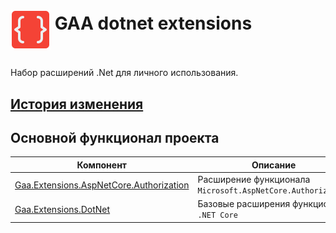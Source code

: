 # <p><img src="icon.png" width="64px" height="64px" align="middle"/> GAA dotnet extensions</p>

Набор расширений .Net для личного использования.

## [История изменения](CHANGELOG.md)

## Основной функционал проекта

| Компонент                                 | Описание                                                    |
|-------------------------------------------|-------------------------------------------------------------|
| [Gaa.Extensions.AspNetCore.Authorization] | Расширение функционала `Microsoft.AspNetCore.Authorization` |
| [Gaa.Extensions.DotNet]                   | Базовые расширения функционала `.NET Core`                  |

[Gaa.Extensions.AspNetCore.Authorization]: src/Gaa.Extensions.AspNetCore.Authorization/README.md
[Gaa.Extensions.DotNet]: src/Gaa.Extensions.DotNet/README.md